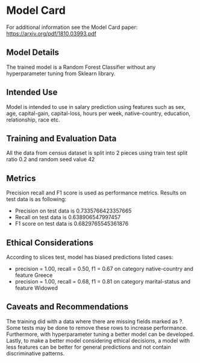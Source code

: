 # Model Card
For additional information see the Model Card paper: https://arxiv.org/pdf/1810.03993.pdf
## Model Details
The trained model is a Random Forest Classifier without any hyperparameter tuning from Sklearn library.
## Intended Use
Model is intended to use in salary prediction using features such as sex, age, capital-gain, capital-loss, hours per week, native-country, education, relationship, race etc. 
## Training and Evaluation Data
All the data from census dataset is split into 2 pieces using train test split ratio 0.2 and random seed value 42
## Metrics
Precision recall and F1 score is used as performance metrics.
Results on test data is as following:
- Precision on test data is 0.7335766423357665
- Recall on test data is 0.638906547997457
- F1 score on test data is 0.6829765545361876
## Ethical Considerations
According to slices test, model has biased predictions listed cases:
- precision = 1.00, recall = 0.50, f1 = 0.67 on category native-country and feature Greece
- precision = 1.00, recall = 0.68, f1 = 0.81 on category marital-status and feature Widowed

## Caveats and Recommendations
The training did with a data where there are missing fields marked as ?. Some tests may be done to remove these rows to increase performance. 
Furthermore, with hyperparameter tuning a better model can be developed. 
Lastly, to make a better model considering ethical decisions, a model with less features can be better for general predictions and not contain discriminative patterns.
